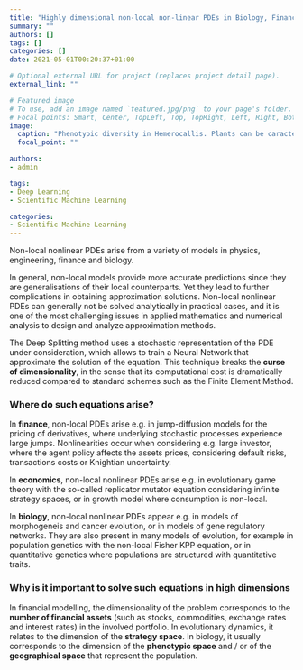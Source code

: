```yaml
---
title: "Highly dimensional non-local non-linear PDEs in Biology, Finance and Economics"
summary: ""
authors: []
tags: []
categories: []
date: 2021-05-01T00:20:37+01:00

# Optional external URL for project (replaces project detail page).
external_link: ""

# Featured image
# To use, add an image named `featured.jpg/png` to your page's folder.
# Focal points: Smart, Center, TopLeft, Top, TopRight, Left, Right, BottomLeft, Bottom, BottomRight.
image:
  caption: "Phenotypic diversity in Hemerocallis. Plants can be caracterised by many different traits, all of which can be assigned numerical values:  Flower colour, Specific Leaf Area (SLA), seed mass, Plant nitrogen fixation capacity, Leaf shape, Flower sex, plant woodiness. Source: [H Cui et al. 2019](https://doi.org/10.1371/journal.pone.0216460)"
  focal_point: ""

authors:
- admin

tags:
- Deep Learning
- Scientific Machine Learning

categories:
- Scientific Machine Learning
---
```


Non-local nonlinear PDEs arise from a variety of models in physics, engineering, finance and biology.

In general, non-local models provide more accurate predictions since they are generalisations of their local counterparts. Yet they lead to further complications in obtaining approximation solutions. Non-local nonlinear PDEs can generally not be solved analytically in practical cases, and it is one of the most challenging issues in applied mathematics and numerical analysis to design and analyze approximation methods.

The Deep Splitting method uses a stochastic representation of the PDE under consideration, which allows to train a Neural Network that approximate the solution of the equation. This technique breaks the **curse of dimensionality**, in the sense that its computational cost is dramatically reduced compared to standard schemes such as the Finite Element Method.

### Where do such equations arise?
In **finance**, non-local PDEs arise e.g. in jump-diffusion models for the pricing of derivatives, where underlying stochastic processes experience large jumps.  Nonlinearities occur when considering e.g. large investor, where the agent policy affects the assets prices, considering default risks, transactions costs or Knightian uncertainty. 

In **economics**, non-local nonlinear PDEs arise e.g. in evolutionary game theory with the so-called replicator mutator equation considering infinite strategy spaces, or in growth model where consumption is non-local. 

In **biology**, non-local nonlinear PDEs appear e.g. in models of morphogeneis and cancer evolution, or in models of gene regulatory networks. They are also present in many models of evolution, for example in population genetics with the non-local Fisher KPP equation, or in quantitative genetics where populations are structured with quantitative traits.

### Why is it important to solve such equations in high dimensions
In financial modelling, the dimensionality of the problem corresponds to the **number of financial assets** (such as stocks, commodities, exchange rates and interest rates) in the involved portfolio. In evolutionary dynamics, it relates to the dimension of the **strategy space**. In biology, it usually corresponds to the dimension of the **phenotypic space** and / or of the **geographical space** that represent the population. 